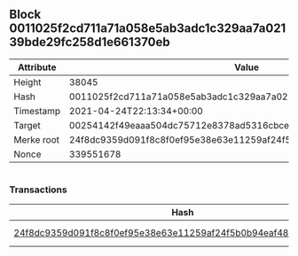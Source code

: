 ## Block 0011025f2cd711a71a058e5ab3adc1c329aa7a02139bde29fc258d1e661370eb

Attribute | Value
--- | ---
Height | 38045
Hash | 0011025f2cd711a71a058e5ab3adc1c329aa7a02139bde29fc258d1e661370eb
Timestamp | 2021-04-24T22:13:34+00:00
Target | 00254142f49eaaa504dc75712e8378ad5316cbcead634704b3734b6271167cc4
Merke root | 24f8dc9359d091f8c8f0ef95e38e63e11259af24f5b0b94eaf481491c652ff44
Nonce | 339551678

```

```

### Transactions

Hash | Amount
--- | ---
[24f8dc9359d091f8c8f0ef95e38e63e11259af24f5b0b94eaf481491c652ff44](24f8dc9359d091f8c8f0ef95e38e63e11259af24f5b0b94eaf481491c652ff44.md) | 10.00000000 SKEPTI 
